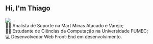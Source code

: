 ## Hi, I'm Thiago
<div>
  <a href="https://www.linkedin.com/in/thiagolmalves" target="_blank"><img src="https://img.shields.io/badge/-LinkedIn-%230077B5?style=for-the-badge&logo=linkedin&logoColor=white" target="_blank"></a> 
</div>
👩‍💻 Analista de Suporte na Mart Minas Atacado e Varejo; <br>
🧑‍🎓 Estudante de Ciências da Computação na Universidade FUMEC; <br>
💻 Desenvolvedor Web Front-End em desenvolvimento.


<!--
**tlthiago/tlthiago** is a ✨ _special_ ✨ repository because its `README.md` (this file) appears on your GitHub profile.

Here are some ideas to get you started:

- 🔭 Atualmente trabalho como Coordenador da equipe de infraestrutura de nível 1 e 2 na Mart Minas Atacado e Varejo;
- 🌱 Estou cursando Ciências da Computação na univerdade FUMEC e estudando em paralelo HTML, CSS e JavaScript;
- 👯 Desejo colaborar com a comunidade e ser um desenvolvedor Web Front-End;
- 🤔 I’m looking for help with ...
- 💬 Ask me about ...
- 📫 How to reach me: ...
- 😄 Pronouns: ...
- ⚡ Fun fact: ...
-->
